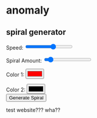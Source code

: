 <head>
	<link rel="stylesheet" href="mainsite.css">
	<script src="gif.js?v=3"></script>
</head>

<body>
  <h1>anomaly</h1>
  <h2>spiral generator</h2>
  <label for="slider1">Speed:</label>
  <input type="range" id="slider1" min="-1" max="1" value="0.2" step="0.1">
  <br>

  <label for="slider2">Spiral Amount:</label>
  <input type="range" id="slider2" min="2" max="24" value="4">
  <br>

  <label for="colorPicker1">Color 1:</label>
  <input type="color" id="colorPicker1" value="#ff0000">
  <br>

  <label for="colorPicker2">Color 2:</label>
  <input type="color" id="colorPicker2" value="#000000">
  <br>
  <button onclick="generateRandomNoise()">Generate Spiral</button>
  <div id="imageContainer"></div>
  <p> test website??? wha?? </p>
</body>

<script>
    const slider1 = document.getElementById('slider1');
    const colorPicker1 = document.getElementById('colorPicker1');
    const slider2 = document.getElementById('slider2');
    const colorPicker2 = document.getElementById('colorPicker2');

	function hexToRgb(hex) {
	    // Remove the hash symbol, if present
	    hex = hex.replace(/^#/, '');
	
	    // Parse the hex value into individual color components
	    var bigint = parseInt(hex, 16);
	    var r = (bigint >> 16) & 255;
	    var g = (bigint >> 8) & 255;
	    var b = bigint & 255;
	
	    // Return the RGB values as an object
	    return [r,g,b];
	}
	
  document.addEventListener('DOMContentLoaded', function () {
    // Find the div with the class 'wrapper'
    var wrapperDiv = document.querySelector('.wrapper');

    // Check if the wrapperDiv is found
    if (wrapperDiv) {
        // Find and remove the header element within the wrapper
        var headerElement = wrapperDiv.querySelector('header');
        if (headerElement) {
            headerElement.remove();
        }

        // Find and remove the footer element within the wrapper
        var footerElement = wrapperDiv.querySelector('footer');
        if (footerElement) {
            footerElement.remove();
        }
    }
});
  function getDistance(x1,x2,y1,y2) {
    var a = x2 - x1;
    var b = y2 - y1;
    
    var c = Math.sqrt( a*a + b*b );
    return c;
  }

  function angle(cx, cy, ex, ey) {
    var dy = ey - cy;
    var dx = ex - cx;
    var theta = Math.atan2(dy, dx); // range (-PI, PI]
    theta *= 180 / Math.PI; // rads to degs, range (-180, 180]
    //if (theta < 0) theta = 360 + theta; // range [0, 360)
    return (theta+360) % 360;
  }
  function lerpcolor(clr1,clr2, fac) {
    return [clr1[0]*(1-fac) + clr2[0]*fac,clr1[1]*(1-fac) + clr2[1]*fac,clr1[2]*(1-fac) + clr2[2]*fac];
  }

	function mod(n, m) {
	  return ((n % m) + m) % m;
	}
  function generateRandomNoise() {
  // Create a canvas element
    var gif = new GIF({
	  workers: 2,
	  quality: 10
	});
	var growthFactor = slider1.value * 0.1;
	var angleFactor = 360.0/slider2.value;
	var hueShiftFactor = -0.1;
	var clr1 = hexToRgb(colorPicker1.value);
	var clr2 = hexToRgb(colorPicker2.value);
	  for (let i = 0; i < 100; i++) {
	    var canvas = document.createElement("canvas");
	    canvas.width = 128;
	    canvas.height = 128;
	    var ctx = canvas.getContext("2d");
	
	    
	    // Generate random noise
	    for (var x = 0; x < 128; x++) {
	      for (var y = 0; y < 128; y++) {
	        var d = getDistance(x,64,y,64);
	        var a = angle(x,y,64,64);
	
	        
	        
	        var dist = ((d/64.0)+(a/angleFactor));
	        
	        var randomValue = Math.floor(Math.random() * 256);
	        var v = i*growthFactor;
		var f = (dist+v);
	        
		var l = mod(f,1.0);
	        var clr = lerpcolor(clr1,clr2,l);
		if (l < 0) {
			clr = [0,0,255];
		}
		
	        ctx.fillStyle = "rgb(" + Math.floor(clr[0]) + "," + Math.floor(clr[1]) + "," + Math.floor(clr[2]) + ")";
	        ctx.fillRect(x, y, 1, 1);
	      }
	    }
  	
	
	// or a canvas element
		gif.addFrame(canvas, {delay: 20});
	  }
	gif.on('finished', function(blob) {
	  var image = new Image();
	  image.src = URL.createObjectURL(blob);
	  image.width = 512;
	  image.height = 512;
	  var imageContainer = document.getElementById("imageContainer");
	  imageContainer.innerHTML = '';
	  imageContainer.appendChild(image);
	});
	
	gif.render();
    // Create an image element and set its source to the canvas data URL
    	/*var image = new Image();
	image.src = canvas.toDataURL();
	
	// Append the image to the HTML container
	var imageContainer = document.getElementById("imageContainer");
	imageContainer.innerHTML = '';
	imageContainer.appendChild(image);*/
  }
</script>
